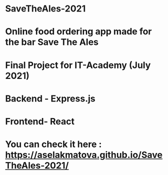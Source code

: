 # SaveTheAles-2021

# Online food ordering app made for the bar Save The Ales

# Final Project for IT-Academy (July 2021) 

# Backend - Express.js 

# Frontend- React

# You can check it here : https://aselakmatova.github.io/SaveTheAles-2021/

